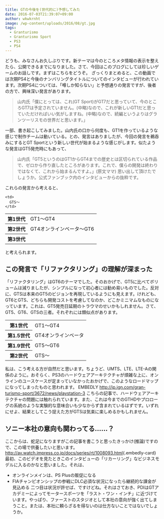 ```yaml
---
title: GTの今後を(世代的に)予想してみた
date: 2016-07-03T21:39:07+09:00
author: wkwkrnht
image: /wp-content/uploads/2016/08/gt.jpg
tags:
  - Granturismo
  - Granturismo Sport
  - PS3
  - PS4
---
```

どうも、みなさんお久しぶりです。新テーマは今のところメタ情報の表示を整えたら、公開できるまでになりました。さて、今回はこのブログにしては珍しいゲームのお話しです。まずはこちらをどうぞ。  ざっくりまとめると、この動画では次期PS4と今後のナンバリングタイトルについてのインタビューが行われています。次期PS4については、「噂しか知らない」と予想通りの発言ですが、後者の方で、興味深い発言があります。
> 山内氏「僕にとっては、これ(GT Sport)がGT7だと思っていて、今のところGT7は予定されていません。(中略)なので、これが新しいGT1だと思っていただければいい気がしますね。(中略)なので、続編というよりはグランツーリスモの世界だと思います。」

一部、書き起こしてみました。山内氏の口から何度も、GT1を作っているような感じで制作チームは動いている。との、発言はありましたが、今回の発言を鵜呑みにするとGT Sportという新しい世代が始まるような感じがします。似たような発言はGT5発売時にもあって、

> 山内氏「GT5というのはGT1からGT4までの歴史とは区切られている作品で、ゼロから作り直したところがあります。これで、僕らの開発は終わりではなくて、これから始まるんですよ。」(原文ママ)
思い出して頂けたでしょうか。公式ファンブック内のインタビューからの抜粋です。

これらの発言から考えると、
<table>
  <tr>
    <th>
      第1世代
    </th>
    <td>
      GT1～GT4
    </td>
  </tr>
  <tr>
    <th>
      第2世代
    </th>
    <td>
      GT4オンラインベータ～GT6
    </td>
  </tr>
  <tr>
    <th>
      第3世代
    </th>

    <td>
      GTS～
    </td>
  </tr>
</table>
と考えられます。

## この発言で「リファクタリング」の理解が深まった

「リファクタリング」はGT6のテーマでした。そのおかげで、GT5に比べてボリュームは減りましたが、シンプルになって初心者には勧め易いものでした。反対に、GTSは本来のGT5のビジョンを再現しているようにも見えます。けれども、GT6とGTS、どちらも開発コストを考慮してなのか、どこかミニマムなものになっています。これは、GT5発売日延期のトラウマのせいかもしれません。さて、GT5、GT6、GTSの三者。それぞれには類似点があります。

<table>
  <tr>
    <th>
      第1世代
    </th>
    <td>
      GT1～GT4
    </td>
  </tr>
  <tr>
    <th>
      第1.5世代
    </th>
    <td>
      GT4オンラインベータ
    </td>
  </tr>
  <tr>
    <th>
      第1.9世代
    </th>
    <td>
      GT5～GT6
    </td>
  </tr>
  <tr>
    <th>
      第2世代
    </th>
    <td>
      GTS～
    </td>
  </tr>
</table>

私は、こう考える方が自然だと思います。ちょうど、UMTS、LTE、LTE-Aの関係のように。おそらく、PS3のハードウェアアーキテクチャが煩雑な上に、オンラインのユースケースが定まっていなかったおかげで、このようなロードマップになってしまったものと思われます。
EMBEDLY http://jp.ign.com/gran-turismo-sport/3672/news/playstation-3
こちらの記事で、ハードウェアアーキテクチャの問題には触れられています。また、これは今までのGTHDやプロローグの系統のような実験的な意味合いも少なからず含まれているはずです。いずれにせよ、結果としてこう捉えた方がGTSは気楽に楽しめるかもしれません。

## ソニー本社の意向も関わってる……？

ここからは、蛇足になりますがこの記事を書こうと思ったきっかけ(推論)ですので、この場で供養したいと思います。  
<http://av.watch.impress.co.jp/docs/series/rt/1008093.html>{.embedly-card}
最初、このビデオを見たときこのインタビューの「リカーリング」なビジネスモデルに入るのかなと思いました。それは、
* オンラインメインは、PS Plusの販促になる
* FIAチャンピオンシップの参戦にDLC必須な状況になったら継続的な課金が見込める
二つ目は状況が許せば、ですけどね。それはさておき、PDIはGTアカデミーによってモータースポーツを「ラスト・ワン・インチ」に近づけています。やっぱり、ファーストのスタジオとして本社の意向が強く出てしまうこと。または、本社に頼らざるを得ないのは仕方ないことではないでしょうか。